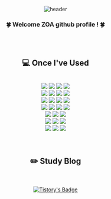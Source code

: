 <div align="center">

![header](https://capsule-render.vercel.app/api?type=waving&text=Follow%ZOA!&animation=fadeIn&fontColor=e7fff3&color=0:b5e7ce,100:f6eaffheight=222)
### 🍀 Welcome ZOA github profile ! 🍀

<br/>
<br/>
  
## 💻 Once I've Used
  
<br/>
  
<img src="https://img.shields.io/badge/JavaScript-F7DF1E?style=for-the-badge&logo=JavaScript&logoColor=white">
<img src="https://img.shields.io/badge/TypeScript-3178C6?style=for-the-badge&logo=TypeScript&logoColor=white">
<img src="https://img.shields.io/badge/HTML5-E34F26?style=for-the-badge&logo=HTML5&logoColor=white">
<img src="https://img.shields.io/badge/CSS3-1572B6?style=for-the-badge&logo=CSS3&logoColor=white">

<br/>

<img src="https://img.shields.io/badge/Sass-CC6699?style=for-the-badge&logo=Sass&logoColor=white">
<img src="https://img.shields.io/badge/CSSModules-000000?style=for-the-badge&logo=CSSModules&logoColor=white">
<img src="https://img.shields.io/badge/tailwindcss-06B6D4?style=for-the-badge&logo=TailwindCSS&logoColor=white">
<img src="https://img.shields.io/badge/DaisyUI-5A0EF8?style=for-the-badge&logo=DaisyUI&logoColor=white">

<br/>

<img src="https://img.shields.io/badge/react-61DAFB?style=for-the-badge&logo=React&logoColor=white">
<img src="https://img.shields.io/badge/svelte-FF3E00?style=for-the-badge&logo=Svelte&logoColor=white">
<img src="https://img.shields.io/badge/Nextjs-000?style=for-the-badge&logo=Nextjs&logoColor=white">
<img src="https://img.shields.io/badge/Nodejs-339933?style=for-the-badge&logo=Nodejs&logoColor=white">

<br/>

<img src="https://img.shields.io/badge/MySQL-4479A1?style=for-the-badge&logo=MySQL&logoColor=white">
<img src="https://img.shields.io/badge/Docker-2496ED?style=for-the-badge&logo=Docker&logoColor=white">
<img src="https://img.shields.io/badge/Vercel-000000?style=for-the-badge&logo=Vercel&logoColor=white">
<img src="https://img.shields.io/badge/Apache-D22128?style=for-the-badge&logo=Apache&logoColor=white">

<br/>

<img src="https://img.shields.io/badge/Linux-FCC624?style=for-the-badge&logo=Linux&logoColor=white">
<img src="https://img.shields.io/badge/Ubuntu-E95420?style=for-the-badge&logo=Ubuntu&logoColor=white">
<img src="https://img.shields.io/badge/virtualbox-183A61?style=for-the-badge&logo=virtualbox&logoColor=white">

<br/>

<img src="https://img.shields.io/badge/github-181717?style=for-the-badge&logo=github&logoColor=white">
<img src="https://img.shields.io/badge/VSCode-007ACC?style=for-the-badge&logo=VisualStudioCode&logoColor=white">
<img src="https://img.shields.io/badge/WebStorm-000000?style=for-the-badge&logo=WebStorm&logoColor=white">

<br/>

<img src="https://img.shields.io/badge/Figma-F24E1E?style=for-the-badge&logo=Figma&logoColor=white">
<img src="https://img.shields.io/badge/AdobePhotoshop-31A8FF?style=for-the-badge&logo=AdobePhotoshop&logoColor=white">
<img src="https://img.shields.io/badge/AdobeIllustrator-FF9A00?style=for-the-badge&logo=AdobeIllustrator&logoColor=white">

<br/>

<br/>
<br/>

## ✏️ Study Blog

<br/>

<!-- [![Tistory's Card](https://github-readme-tistory-card.vercel.app/api?name=codingchyo&theme=vue-dark)](https://codingchyo.tistory.com) -->
[![Tistory's Badge](https://github-readme-tistory-card.vercel.app/api/badge?name=codingchyo&theme=vue)](https://codingchyo.tistory.com)

 
<br/>
<br/>

</div>
</div>

